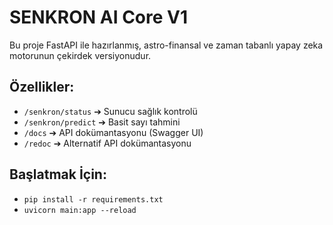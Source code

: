 # SENKRON AI Core V1

Bu proje FastAPI ile hazırlanmış, astro-finansal ve zaman tabanlı yapay zeka motorunun çekirdek versiyonudur.

## Özellikler:
- `/senkron/status` ➔ Sunucu sağlık kontrolü
- `/senkron/predict` ➔ Basit sayı tahmini
- `/docs` ➔ API dokümantasyonu (Swagger UI)
- `/redoc` ➔ Alternatif API dokümantasyonu

## Başlatmak İçin:
- `pip install -r requirements.txt`
- `uvicorn main:app --reload`